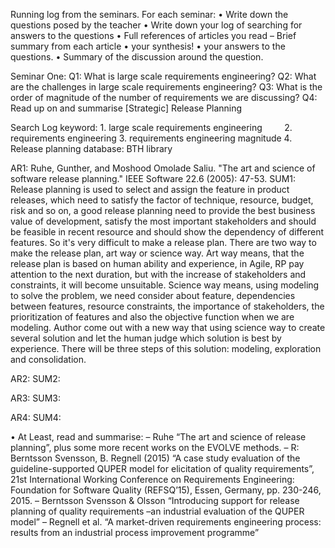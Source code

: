 Running log from the seminars. For each seminar:
• Write down the questions posed by the teacher
• Write down your log of searching for answers to the questions
• Full references of articles you read
– Brief summary from each article
• your synthesis!
• your answers to the questions.
• Summary of the discussion around the question.



Seminar One:
Q1: What is large scale requirements engineering?
Q2: What are the challenges in large scale requirements engineering?
Q3: What is the order of magnitude of the number of requirements we are
discussing?
Q4: Read up on and summarise [Strategic] Release Planning

Search Log
keyword: 1. large scale requirements engineering
         2. requirements engineering
         3. requirements engineering magnitude
         4. Release planning
database: BTH library

AR1: Ruhe, Gunther, and Moshood Omolade Saliu. "The art and science of software release planning." IEEE Software 22.6 (2005): 47-53.
SUM1: Release planning is used to select and assign the feature in product releases, which need to satisfy the factor of technique, resource, budget, risk and so on, a good release planning need to provide the best business value of development, satisfy the most important stakeholders and should be feasible in recent resource and should show the dependency of different features. So it's very difficult to make a release plan. There are two way to make the release plan, art way or science way.
Art way means, that the release plan is based on human ability and experience, in Agile, RP pay attention to the next duration, but with the increase of stakeholders and constraints, it will become unsuitable.
Science way means, using modeling to solve the problem, we need consider about feature, dependencies between features, resource constraints, the importance of stakeholders, the prioritization of features and also the objective function when we are modeling.
Author come out with a new way that using science way to create several solution and let the human judge which solution is best by experience. There will be three steps of this solution: modeling, exploration and consolidation.


AR2:
SUM2:

AR3:
SUM3:

AR4:
SUM4:


• At Least, read and summarise:
– Ruhe “The art and science of release planning”, plus some more recent
works on the EVOLVE methods.
– R: Berntsson Svensson, B. Regnell (2015) “A case study evaluation
of the guideline-supported QUPER model for elicitation of quality
requirements”, 21st International Working Conference on Requirements
Engineering: Foundation for Software Quality (REFSQ’15),
Essen, Germany, pp. 230-246, 2015.
– Berntsson Svensson & Olsson “Introducing support for release planning
of quality requirements –an industrial evaluation of the QUPER
model”
– Regnell et al. “A market-driven requirements engineering process:
results from an industrial process improvement programme”
